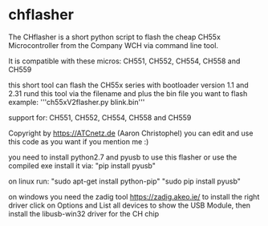 # chflasher


The CHflasher is a short python script to flash the cheap CH55x Microcontroller from the Company WCH via command line tool.

It is compatible with these micros: CH551, CH552, CH554, CH558 and CH559

this short tool can flash the CH55x series with bootloader version 1.1 and 2.31
rund this tool via the filename and plus the bin file you want to flash example:
'''ch55xV2flasher.py blink.bin'''

support for: CH551, CH552, CH554, CH558 and CH559

Copyright by https://ATCnetz.de (Aaron Christophel) you can edit and use this code as you want if you mention me :)

you need to install python2.7 and pyusb to use this flasher or use the compiled exe
install it via:
"pip install pyusb"

on linux run: 
"sudo apt-get install python-pip"
"sudo pip install pyusb"

on windows you need the zadig tool https://zadig.akeo.ie/ to install the right driver
click on Options and List all devices to show the USB Module, then install the libusb-win32 driver for the CH chip
